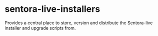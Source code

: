 # sentora-live-installers
 Provides a central place to store, version and distribute the Sentora-live installer and upgrade scripts from.
